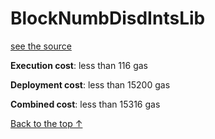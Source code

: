 # BlockNumbDisdIntsLib
[see the source](git+https://github.com/hubiinetwork/nahmii-contracts/tree/master/contracts/BlockNumbDisdIntsLib.sol)


**Execution cost**: less than 116 gas

**Deployment cost**: less than 15200 gas

**Combined cost**: less than 15316 gas





[Back to the top ↑](#blocknumbdisdintslib)
